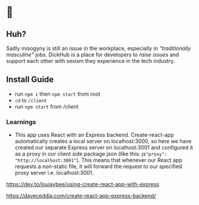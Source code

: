 # :eggplant:

## Huh?

Sadly misogyny is still an issue in the workplace, especially in _"traditionally masculine"_ jobs. DickHub is a place for developers to _raise issues_ and support each other with sexism they experience in the tech industry.

## Install Guide

* run `npm i` then `npm start` from root
* `cd` to `/client`
* run `npm start` from /client

### Learnings

* This app uses React with an Express backend. Create-react-app automatically creates a local server on localhost:3000, so here we have created our separate Express server on localhost:3001 and configured it as a proxy in our client side package.json (like this: js`"proxy": "http://localhost:3001"`). This means that whenever our React app requests a non-static file, it will forward the request to our specified proxy server i.e. localhost:3001.

https://dev.to/loujaybee/using-create-react-app-with-express

https://daveceddia.com/create-react-app-express-backend/

